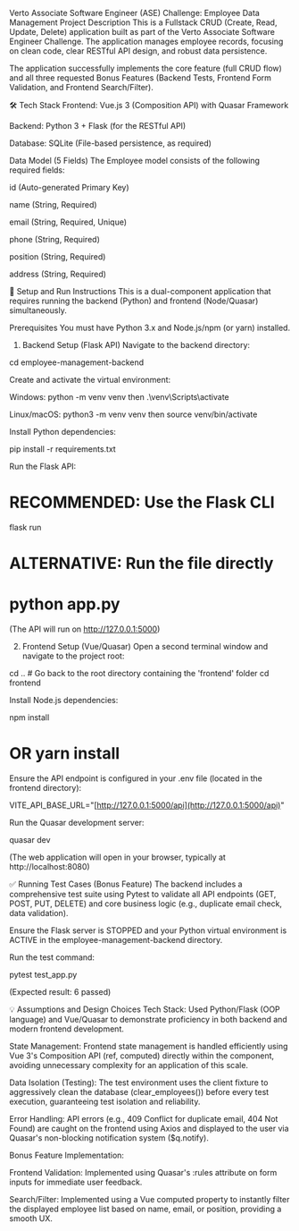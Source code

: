 Verto Associate Software Engineer (ASE) Challenge: Employee Data Management
Project Description
This is a Fullstack CRUD (Create, Read, Update, Delete) application built as part of the Verto Associate Software Engineer Challenge. The application manages employee records, focusing on clean code, clear RESTful API design, and robust data persistence.

The application successfully implements the core feature (full CRUD flow) and all three requested Bonus Features (Backend Tests, Frontend Form Validation, and Frontend Search/Filter).

🛠️ Tech Stack
Frontend: Vue.js 3 (Composition API) with Quasar Framework

Backend: Python 3 + Flask (for the RESTful API)

Database: SQLite (File-based persistence, as required)

Data Model (5 Fields)
The Employee model consists of the following required fields:

id (Auto-generated Primary Key)

name (String, Required)

email (String, Required, Unique)

phone (String, Required)

position (String, Required)

address (String, Required)

🚀 Setup and Run Instructions
This is a dual-component application that requires running the backend (Python) and frontend (Node/Quasar) simultaneously.

Prerequisites
You must have Python 3.x and Node.js/npm (or yarn) installed.

1. Backend Setup (Flask API)
Navigate to the backend directory:

cd employee-management-backend


Create and activate the virtual environment:

Windows: python -m venv venv then .\venv\Scripts\activate

Linux/macOS: python3 -m venv venv then source venv/bin/activate

Install Python dependencies:

pip install -r requirements.txt


Run the Flask API:

# RECOMMENDED: Use the Flask CLI
flask run

# ALTERNATIVE: Run the file directly
# python app.py

(The API will run on http://127.0.0.1:5000)

2. Frontend Setup (Vue/Quasar)
Open a second terminal window and navigate to the project root:

cd ..  # Go back to the root directory containing the 'frontend' folder
cd frontend


Install Node.js dependencies:

npm install
# OR yarn install


Ensure the API endpoint is configured in your .env file (located in the frontend directory):

VITE_API_BASE_URL="[http://127.0.0.1:5000/api](http://127.0.0.1:5000/api)"


Run the Quasar development server:

quasar dev


(The web application will open in your browser, typically at http://localhost:8080)

✅ Running Test Cases (Bonus Feature)
The backend includes a comprehensive test suite using Pytest to validate all API endpoints (GET, POST, PUT, DELETE) and core business logic (e.g., duplicate email check, data validation).

Ensure the Flask server is STOPPED and your Python virtual environment is ACTIVE in the employee-management-backend directory.

Run the test command:

pytest test_app.py


(Expected result: 6 passed)

💡 Assumptions and Design Choices
Tech Stack: Used Python/Flask (OOP language) and Vue/Quasar to demonstrate proficiency in both backend and modern frontend development.

State Management: Frontend state management is handled efficiently using Vue 3's Composition API (ref, computed) directly within the component, avoiding unnecessary complexity for an application of this scale.

Data Isolation (Testing): The test environment uses the client fixture to aggressively clean the database (clear_employees()) before every test execution, guaranteeing test isolation and reliability.

Error Handling: API errors (e.g., 409 Conflict for duplicate email, 404 Not Found) are caught on the frontend using Axios and displayed to the user via Quasar's non-blocking notification system ($q.notify).

Bonus Feature Implementation:

Frontend Validation: Implemented using Quasar's :rules attribute on form inputs for immediate user feedback.

Search/Filter: Implemented using a Vue computed property to instantly filter the displayed employee list based on name, email, or position, providing a smooth UX.